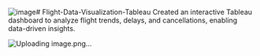 ![image](https://github.com/user-attachments/assets/0f8fe24e-316f-41a0-ac95-60cf95322414)# Flight-Data-Visualization-Tableau
Created an interactive Tableau dashboard to analyze flight trends, delays, and cancellations, enabling data-driven insights.

![Uploading image.png…]()

